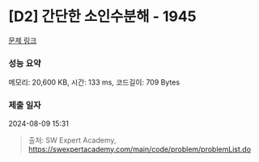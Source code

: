 # [D2] 간단한 소인수분해 - 1945 

[문제 링크](https://swexpertacademy.com/main/code/problem/problemDetail.do?contestProbId=AV5Pl0Q6ANQDFAUq) 

### 성능 요약

메모리: 20,600 KB, 시간: 133 ms, 코드길이: 709 Bytes

### 제출 일자

2024-08-09 15:31



> 출처: SW Expert Academy, https://swexpertacademy.com/main/code/problem/problemList.do